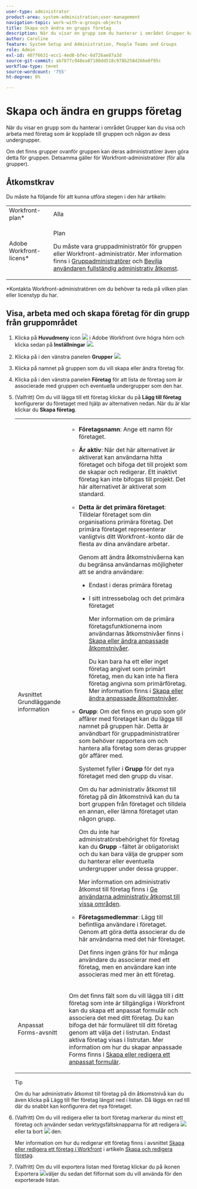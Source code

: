 ```yaml
---
user-type: administrator
product-area: system-administration;user-management
navigation-topic: work-with-a-groups-objects
title: Skapa och ändra en grupps företag
description: När du visar en grupp som du hanterar i området Grupper kan du visa och arbeta med företag som är kopplade till gruppen och någon av dess undergrupper.
author: Caroline
feature: System Setup and Administration, People Teams and Groups
role: Admin
exl-id: 407f6631-ecc1-4ed8-bfec-6d726ae87a3d
source-git-commit: ab7877c048ea87180dd518c978b258d266e0f95c
workflow-type: tm+mt
source-wordcount: '755'
ht-degree: 0%

---
```


# Skapa och ändra en grupps företag

När du visar en grupp som du hanterar i området Grupper kan du visa och arbeta med företag som är kopplade till gruppen och någon av dess undergrupper.

Om det finns grupper ovanför gruppen kan deras administratörer även göra detta för gruppen. Detsamma gäller för Workfront-administratörer (för alla grupper).

## Åtkomstkrav

Du måste ha följande för att kunna utföra stegen i den här artikeln:

<table style="table-layout:auto"> 
 <col> 
 <col> 
 <tbody> 
  <tr> 
   <td role="rowheader">Workfront-plan*</td> 
   <td>Alla</td> 
  </tr> 
  <tr> 
   <td role="rowheader">Adobe Workfront-licens*</td> 
   <td> <p>Plan </p> <p>Du måste vara gruppadministratör för gruppen eller Workfront-administratör. Mer information finns i <a href="../../../administration-and-setup/manage-groups/group-roles/group-administrators.md" class="MCXref xref" data-mc-variable-override="">Gruppadministratörer</a> och <a href="../../../administration-and-setup/add-users/configure-and-grant-access/grant-a-user-full-administrative-access.md" class="MCXref xref" data-mc-variable-override="">Bevilja användaren fullständig administrativ åtkomst</a>.</p> </td> 
  </tr> 
 </tbody> 
</table>

&#42;Kontakta Workfront-administratören om du behöver ta reda på vilken plan eller licenstyp du har.

## Visa, arbeta med och skapa företag för din grupp från gruppområdet

1. Klicka på **Huvudmeny** icon ![](assets/main-menu-icon.png) i Adobe Workfront övre högra hörn och klicka sedan på **Inställningar** ![](assets/gear-icon-settings.png).

1. Klicka på i den vänstra panelen **Grupper** ![](assets/groups-icon.png).

1. Klicka på namnet på gruppen som du vill skapa eller ändra företag för.
1. Klicka på i den vänstra panelen **Företag** för att lista de företag som är associerade med gruppen och eventuella undergrupper som den har.
1. (Valfritt) Om du vill lägga till ett företag klickar du på **Lägg till företag** konfigurerar du företaget med hjälp av alternativen nedan. När du är klar klickar du **Skapa företag**.

   <table style="table-layout:auto"> 
    <col> 
    <col> 
    <tbody> 
     <tr> 
      <td role="rowheader">Avsnittet Grundläggande information</td> 
      <td> 
       <ul> 
        <li> <p><b>Företagsnamn</b>: Ange ett namn för företaget.</p> </li> 
        <li> <p><b>Är aktiv</b>: När det här alternativet är aktiverat kan användarna hitta företaget och bifoga det till projekt som de skapar och redigerar. Ett inaktivt företag kan inte bifogas till projekt. Det här alternativet är aktiverat som standard.</p> </li> 
        <li> <p><b>Detta är det primära företaget</b>: Tilldelar företaget som din organisations primära företag. Det primära företaget representerar vanligtvis ditt Workfront-konto där de flesta av dina användare arbetar.</p> <p>Genom att ändra åtkomstnivåerna kan du begränsa användarnas möjligheter att se andra användare:</p> 
         <ul> 
          <li>Endast i deras primära företag</li> 
          <li> <p>I sitt intressebolag och det primära företaget</p> <p>Mer information om de primära företagsfunktionerna inom användarnas åtkomstnivåer finns i <a href="../../../administration-and-setup/add-users/configure-and-grant-access/create-modify-access-levels.md" class="MCXref xref" data-mc-variable-override="">Skapa eller ändra anpassade åtkomstnivåer</a>.</p> <p>Du kan bara ha ett eller inget företag angivet som primärt företag, men du kan inte ha flera företag angivna som primärföretag. Mer information finns i <a href="../../../administration-and-setup/add-users/configure-and-grant-access/create-modify-access-levels.md" class="MCXref xref" data-mc-variable-override="">Skapa eller ändra anpassade åtkomstnivåer</a>.</p> </li> 
         </ul> </li> 
        <li> <p><b>Grupp</b>: Om det finns en grupp som gör affärer med företaget kan du lägga till namnet på gruppen här. Detta är användbart för gruppadministratörer som behöver rapportera om och hantera alla företag som deras grupper gör affärer med.</p> <p data-mc-conditions="SnippetConditions-wf-groups.groups">Systemet fyller i <strong>Grupp</strong> för det nya företaget med den grupp du visar.</p> <p data-mc-conditions="SnippetConditions-wf-groups.groups">Om du har administrativ åtkomst till företag på din åtkomstnivå kan du ta bort gruppen från företaget och tilldela en annan, eller lämna företaget utan någon grupp.</p> <p data-mc-conditions="SnippetConditions-wf-groups.groups">Om du inte har administratörsbehörighet för företag kan du <strong>Grupp</strong> -fältet är obligatoriskt och du kan bara välja de grupper som du hanterar eller eventuella undergrupper under dessa grupper.</p> <p data-mc-conditions="SnippetConditions-wf-groups.groups">Mer information om administrativ åtkomst till företag finns i <a href="../../../administration-and-setup/add-users/configure-and-grant-access/grant-users-admin-access-certain-areas.md" class="MCXref xref" data-mc-variable-override="">Ge användarna administrativ åtkomst till vissa områden</a>.</p> </li> 
        <li> <p><b>Företagsmedlemmar</b>: Lägg till befintliga användare i företaget. Genom att göra detta associerar du de här användarna med det här företaget.</p> <p>Det finns ingen gräns för hur många användare du associerar med ett företag, men en användare kan inte associeras med mer än ett företag.</p> </li> 
       </ul> </td> 
     </tr>
     <tr> 
      <td role="rowheader">Anpassat Forms-avsnitt</td> 
      <td> <p>Om det finns fält som du vill lägga till i ditt företag som inte är tillgängliga i Workfront kan du skapa ett anpassat formulär och associera det med ditt företag. Du kan bifoga det här formuläret till ditt företag genom att välja det i listrutan. Endast aktiva företag visas i listrutan. Mer information om hur du skapar anpassade Forms finns i <a href="../../../administration-and-setup/customize-workfront/create-manage-custom-forms/create-or-edit-a-custom-form.md" class="MCXref xref" data-mc-variable-override="">Skapa eller redigera ett anpassat formulär</a>. </p> </td> 
     </tr> 
    </tbody> 
   </table>

   >[!TIP]
   >
   >Om du har administrativ åtkomst till företag på din åtkomstnivå kan du även klicka på Lägg till fler företag längst ned i listan. Då läggs en rad till där du snabbt kan konfigurera det nya företaget.

1. (Valfritt) Om du vill redigera eller ta bort företag markerar du minst ett företag och använder sedan verktygsfältsknapparna för att redigera ![](assets/edit-icon.png) eller ta bort ![](assets/delete.png) den.

   Mer information om hur du redigerar ett företag finns i avsnittet [Skapa eller redigera ett företag i Workfront](../../../administration-and-setup/set-up-workfront/organizational-setup/create-and-edit-companies.md#adding-a-company-to-workfront) i artikeln [Skapa och redigera företag](../../../administration-and-setup/set-up-workfront/organizational-setup/create-and-edit-companies.md).

1. (Valfritt) Om du vill exportera listan med företag klickar du på ikonen Exportera ![](assets/export.png)väljer du sedan det filformat som du vill använda för den exporterade listan.
